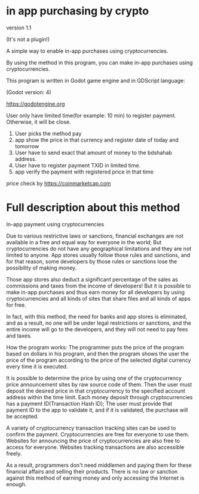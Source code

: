 # in app purchasing by crypto

version 1.1

(It's not a plugin!)

A simple way to enable in-app purchases using cryptocurrencies.

By using the method in this program, you can make in-app purchases using cryptocurrencies.

This program is written in Godot game engine and in GDScript language:

(Godot version: 4)

https://godotengine.org

User only have limited time(for example: 10 min) to register payment. Otherwise, it will be close.

1. User picks the method pay
2. app show the price in that currency and register date of today and tomorrow
3. User have to send exact that amount of money to the bdshahab address.
4. User have to register payment TXID in limited time.
5. app verify the payment with registered price in that time

price check by https://coinmarketcap.com

# Full description about this method
In-app payment using cryptocurrencies

Due to various restrictive laws or sanctions, financial exchanges are not available in a free and equal way for everyone in the world; But cryptocurrencies do not have any geographical limitations and they are not limited to anyone.
App stores usually follow those rules and sanctions, and for that reason, some developers by those rules or sanctions lose the possibility of making money.

Those app stores also deduct a significant percentage of the sales as commissions and taxes from the income of developers!
But it is possible to make in-app purchases and thus earn money for all developers by using cryptocurrencies and all kinds of sites that share files and all kinds of apps for free.

In fact, with this method, the need for banks and app stores is eliminated, and as a result, no one will be under legal restrictions or sanctions, and the entire income will go to the developers, and they will not need to pay fees and taxes.

How the program works:
The programmer puts the price of the program based on dollars in his program, and then the program shows the user the price of the program according to the price of the selected digital currency every time it is executed.

It is possible to determine the price by using one of the cryptocurrency price announcement sites by raw source code of them.
Then the user must deposit the desired price in that cryptocurrency to the specified account address within the time limit.
Each money deposit through cryptocurrencies has a payment ID(Transaction Hash ID); The user must provide that payment ID to the app to validate it, and if it is validated, the purchase will be accepted.

A variety of cryptocurrency transaction tracking sites can be used to confirm the payment.
Cryptocurrencies are free for everyone to use them.
Websites for announcing the price of cryptocurrencies are also free to access for everyone.
Websites tracking transactions are also accessible freely.

As a result, programmers don't need middlemen and paying them for these financial affairs and selling their products. There is no law or sanction against this method of earning money and only accessing the Internet is enough.
